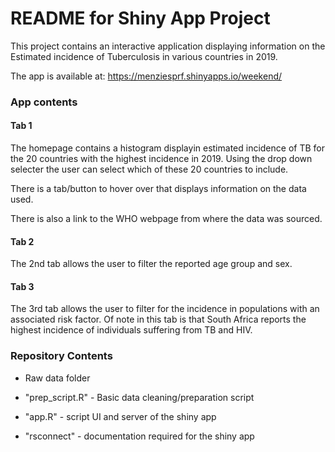 
# README for Shiny App Project

This project contains an interactive application displaying information on the Estimated incidence of Tuberculosis in various countries in 2019. 

The app is available at: https://menziesprf.shinyapps.io/weekend/

### App contents

#### Tab 1 

The homepage contains a histogram displayin estimated incidence of TB for the 20 countries with the highest incidence in 2019. Using the drop down selecter the user can select which of these 20 countries to include.

There is a tab/button to hover over that displays information on the data used.

There is also a link to the WHO webpage from where the data was sourced.

#### Tab 2 

The 2nd tab allows the user to filter the reported age group and sex.

#### Tab 3 

The 3rd tab allows the user to filter for the incidence in populations with an associated risk factor. Of note in this tab is that South Africa reports the highest incidence of individuals suffering from TB and HIV. 

### Repository Contents

* Raw data folder

* "prep_script.R" - Basic data cleaning/preparation script

* "app.R" - script UI and server of the shiny app

* "rsconnect" - documentation required for the shiny app

